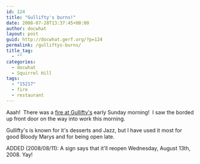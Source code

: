 ```yaml
---
id: 124
title: "Gullifty's burns!"
date: 2008-07-28T13:37:45+00:00
author: docwhat
layout: post
guid: http://docwhat.gerf.org/?p=124
permalink: /gulliftys-burns/
title_tag:
  - ""
categories:
  - docwhat
  - Squirrel Hill
tags:
  - "15217"
  - fire
  - restaurant
---
```

Aaah!  There was a <a href="http://news.google.com/news?hl=en&amp;client=firefox-a&amp;rls=org.mozilla%3Aen-US%3Aofficial&amp;hs=SLr&amp;resnum=0&amp;tab=wn&amp;ie=UTF-8&amp;ncl=1230793040">fire at Gullifty's</a> early Sunday morning!  I saw the borded up front door on the way into work this morning.

Gullifty's is known for it's desserts and Jazz, but I have used it most for good Bloody Marys and for being open late.

ADDED (2008/08/11): A sign says that it'll reopen Wednesday, August 13th, 2008. Yay!
